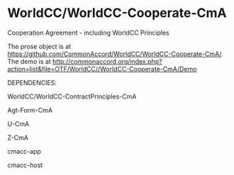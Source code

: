 # WorldCC/WorldCC-Cooperate-CmA

Cooperation Agreement - including WorldCC Principles

The prose object is at <a href="https://github.com/CommonAccord/WorldCC/WorldCC-Cooperate-CmA">https://github.com/CommonAccord/WorldCC/WorldCC-Cooperate-CmA/</a>.  The demo is at <a href="http://commonaccord.org/index.php?action=list&file=OTF/WorldCC//WorldCC-Cooperate-CmA/Demo/">http://commonaccord.org/index.php?action=list&file=OTF/WorldCC//WorldCC-Cooperate-CmA/Demo</a>

DEPENDENCIES:

WorldCC/WorldCC-ContractPrinciples-CmA

Agt-Form-CmA

U-CmA

Z-CmA

cmacc-app

cmacc-host